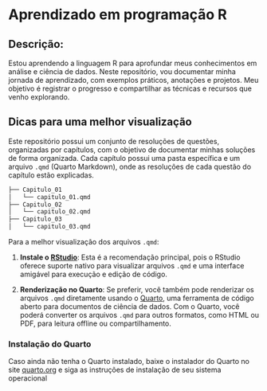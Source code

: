 # Aprendizado em programação R
## Descrição:
Estou aprendendo a linguagem R para aprofundar meus conhecimentos em análise e ciência de dados. Neste repositório, vou documentar minha jornada de aprendizado, com exemplos práticos, anotações e projetos. Meu objetivo é registrar o progresso e compartilhar as técnicas e recursos que venho explorando.
## Dicas para uma melhor visualização
Este repositório possui um conjunto de resoluções de questões, organizadas por capítulos, com o objetivo de documentar minhas soluções de forma organizada. Cada capítulo possui uma pasta específica e um arquivo `.qmd` (Quarto Markdown), onde as resoluções de cada questão do capítulo estão explicadas.
```R para ciência de dados
├── Capitulo_01
│   └── capitulo_01.qmd
├── Capitulo_02
│   └── capitulo_02.qmd
├── Capitulo_03
│   └── capitulo_03.qmd
```
Para a melhor visualização dos arquivos `.qmd`:

1. **Instale o [RStudio](https://www.rstudio.com/)**: Esta é a recomendação principal, pois o RStudio oferece suporte nativo para visualizar arquivos `.qmd` e uma interface amigável para execução e edição de código.

2. **Renderização no Quarto**: Se preferir, você também pode renderizar os arquivos `.qmd` diretamente usando o [Quarto](https://quarto.org/), uma ferramenta de código aberto para documentos de ciência de dados. Com o Quarto, você poderá converter os arquivos `.qmd` para outros formatos, como HTML ou PDF, para leitura offline ou compartilhamento.

### Instalação do Quarto

Caso ainda não tenha o Quarto instalado, baixe o instalador do Quarto no site [quarto.org](https://quarto.org/) e siga as instruções de instalação de seu sistema operacional

